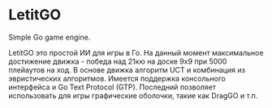 # LetitGO
Simple Go game engine. 

LetitGO это простой ИИ для игры в Го. На данный момент максимальное достижение движка - победа над 21кю на доске 9x9 при 5000 плейаутов на ход.
В основе движка алгоритм UCT и комбинация из эвристических алгоритмов. Имеется поддержка консольного интерфейса и Go Text Protocol (GTP). Последний позволяет использовать для игры графические оболочки, такие как DragGO и т.п.
